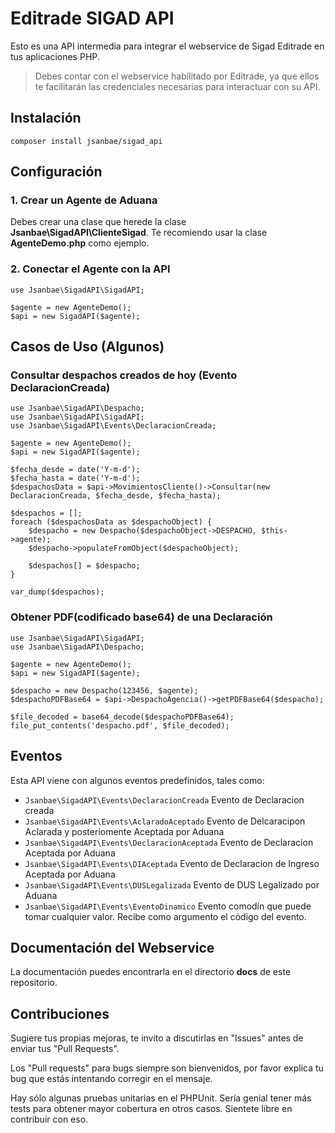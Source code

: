 # Editrade SIGAD API

Esto es una API intermedia para integrar el webservice de Sigad Editrade en tus aplicaciones PHP.

> Debes contar con el webservice habilitado por Editrade, ya que ellos te facilitarán las credenciales necesarias para interactuar con su API.

## Instalación

```composer install jsanbae/sigad_api```

## Configuración

### 1. Crear un Agente de Aduana
Debes crear una clase que herede la clase **Jsanbae\SigadAPI\ClienteSigad**. Te recomiendo usar la clase **AgenteDemo.php** como ejemplo. 

### 2. Conectar el Agente con la API 
```(php)
use Jsanbae\SigadAPI\SigadAPI;

$agente = new AgenteDemo();
$api = new SigadAPI($agente);
```

## Casos de Uso (Algunos)

### Consultar despachos creados de hoy (Evento DeclaracionCreada)
```(php)
use Jsanbae\SigadAPI\Despacho;
use Jsanbae\SigadAPI\SigadAPI;
use Jsanbae\SigadAPI\Events\DeclaracionCreada;

$agente = new AgenteDemo();
$api = new SigadAPI($agente);

$fecha_desde = date('Y-m-d');
$fecha_hasta = date('Y-m-d');
$despachosData = $api->MovimientosCliente()->Consultar(new DeclaracionCreada, $fecha_desde, $fecha_hasta);

$despachos = [];
foreach ($despachosData as $despachoObject) {
    $despacho = new Despacho($despachoObject->DESPACHO, $this->agente);
    $despacho->populateFromObject($despachoObject);

    $despachos[] = $despacho;
}

var_dump($despachos);
```

### Obtener PDF(codificado base64) de una Declaración
```(php)
use Jsanbae\SigadAPI\SigadAPI;
use Jsanbae\SigadAPI\Despacho;

$agente = new AgenteDemo();
$api = new SigadAPI($agente);

$despacho = new Despacho(123456, $agente);
$despachoPDFBase64 = $api->DespachoAgencia()->getPDFBase64($despacho);

$file_decoded = base64_decode($despachoPDFBase64);
file_put_contents('despacho.pdf', $file_decoded);
```

## Eventos
Esta API viene con algunos eventos predefinidos, tales como:
- `Jsanbae\SigadAPI\Events\DeclaracionCreada` Evento de Declaracion creada
- `Jsanbae\SigadAPI\Events\AclaradoAceptado` Evento de Delcaracipon Aclarada y posteriomente Aceptada por Aduana
- `Jsanbae\SigadAPI\Events\DeclaracionAceptada` Evento de Declaracion Aceptada por Aduana
- `Jsanbae\SigadAPI\Events\DIAceptada` Evento de Declaracion de Ingreso Aceptada por Aduana
- `Jsanbae\SigadAPI\Events\DUSLegalizada` Evento de DUS Legalizado por Aduana
- `Jsanbae\SigadAPI\Events\EventoDinamico` Evento comodín que puede tomar cualquier valor. Recibe como argumento el código del evento.

## Documentación del Webservice
La documentación puedes encontrarla en el directorio **docs** de este repositorio.

## Contribuciones

Sugiere tus propias mejoras, te invito a discutirlas en "Issues" antes de enviar tus "Pull Requests".

Los "Pull requests" para bugs siempre son bienvenidos, por favor explica tu bug que estás intentando corregir en el mensaje.

Hay sólo algunas pruebas unitarias en el PHPUnit. Sería genial tener  más tests para obtener mayor cobertura en otros casos. Sientete libre en contribuir con eso.